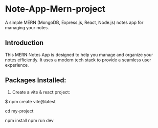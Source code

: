 # Note-App-Mern-project

A simple MERN (MongoDB, Express.js, React, Node.js) notes app for managing your notes.

## Introduction

This MERN Notes App is designed to help you manage and organize your notes efficiently. It uses a modern tech stack to provide a seamless user experience.

## Packages Installed:

1. Create a vite & react project:

$ npm create vite@latest

cd my-project

npm install
npm run dev


